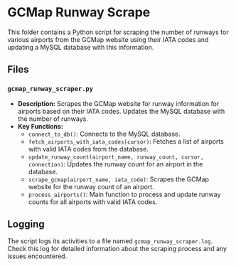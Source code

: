 # GCMap Runway Scrape

This folder contains a Python script for scraping the number of runways for various airports from the GCMap website using their IATA codes and updating a MySQL database with this information.

## Files

### `gcmap_runway_scraper.py`

- **Description:** Scrapes the GCMap website for runway information for airports based on their IATA codes. Updates the MySQL database with the number of runways.
- **Key Functions:**
  - `connect_to_db()`: Connects to the MySQL database.
  - `fetch_airports_with_iata_codes(cursor)`: Fetches a list of airports with valid IATA codes from the database.
  - `update_runway_count(airport_name, runway_count, cursor, connection)`: Updates the runway count for an airport in the database.
  - `scrape_gcmap(airport_name, iata_code)`: Scrapes the GCMap website for the runway count of an airport.
  - `process_airports()`: Main function to process and update runway counts for all airports with valid IATA codes.

## Logging

The script logs its activities to a file named `gcmap_runway_scraper.log`. Check this log for detailed information about the scraping process and any issues encountered.
